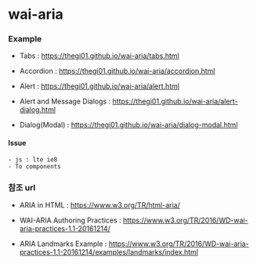 # wai-aria

### Example

  - Tabs : https://thegi01.github.io/wai-aria/tabs.html

  - Accordion : https://thegi01.github.io/wai-aria/accordion.html

  - Alert : https://thegi01.github.io/wai-aria/alert.html

  - Alert and Message Dialogs : https://thegi01.github.io/wai-aria/alert-dialog.html

  - Dialog(Modal) : https://thegi01.github.io/wai-aria/dialog-modal.html

  #### Issue 
    - js : lte ie8
    - To components


### 참조 url

 - ARIA in HTML : 
    https://www.w3.org/TR/html-aria/

 - WAI-ARIA Authoring Practices : 
    https://www.w3.org/TR/2016/WD-wai-aria-practices-1.1-20161214/
  
 - ARIA Landmarks Example : 
    https://www.w3.org/TR/2016/WD-wai-aria-practices-1.1-20161214/examples/landmarks/index.html





 
  


